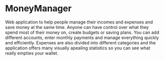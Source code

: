 # MoneyManager

Web application to help people manage their incomes and expenses and save money at the same time. Anyone can have control over what they spend most of their money on, create budgets or saving plans. You can add different accounts, enter monthly payments and manage everything quickly and efficiently. Expenses are also divided into different categories and the application offers many visually apealing statistics so you can see what really empties your wallet. 